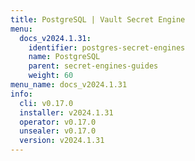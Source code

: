 ```yaml
---
title: PostgreSQL | Vault Secret Engine
menu:
  docs_v2024.1.31:
    identifier: postgres-secret-engines
    name: PostgreSQL
    parent: secret-engines-guides
    weight: 60
menu_name: docs_v2024.1.31
info:
  cli: v0.17.0
  installer: v2024.1.31
  operator: v0.17.0
  unsealer: v0.17.0
  version: v2024.1.31
---
```


